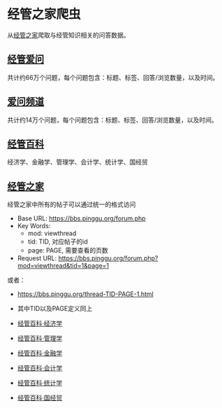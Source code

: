 # 经管之家爬虫
从[经管之家](https://bbs.pinggu.org/)爬取与经管知识相关的问答数据。

## [经管爱问](https://ask.pinggu.org/?c-all/all)
共计约66万个问题，每个问题包含：标题、标签、回答/浏览数量，以及时间。

## [爱问频道](https://bbs.pinggu.org/forum-139-1.html)
共计约14万个问题，每个问题包含：标题、标签、回答/浏览数量，以及时间。

## [经管百科](https://bbs.pinggu.org/forum-4104-1.html)

经济学、金融学、管理学、会计学、统计学、国经贸



## [经管之家](https://bbs.pinggu.org/)
经管之家中所有的帖子可以通过统一的格式访问
- Base URL: https://bbs.pinggu.org/forum.php
- Key Words:
    - mod: viewthread
    - tid: TID, 对应帖子的id
    - page: PAGE, 需要查看的页数
- Request URL: https://bbs.pinggu.org/forum.php?mod=viewthread&tid=1&page=1

或者：
- https://bbs.pinggu.org/thread-TID-PAGE-1.html
- 其中TID以及PAGE定义同上



- [经管百科·经济学](https://bbs.pinggu.org/forum-3870-1.html)
- [经管百科·管理学](https://bbs.pinggu.org/forum-3871-1.html)
- [经管百科·金融学](https://bbs.pinggu.org/forum-3874-1.html)
- [经管百科·会计学](https://bbs.pinggu.org/forum-3875-1.html)
- [经管百科·统计学](https://bbs.pinggu.org/forum-3873-1.html)
- [经管百科·国经贸](https://bbs.pinggu.org/forum-3876-1.html)
